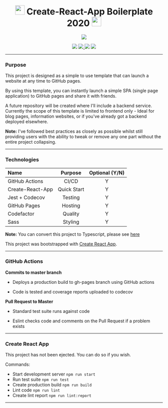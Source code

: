 <h1 align="center"><img src="https://github.githubassets.com/images/icons/emoji/unicode/2b50.png" height="30"/> Create-React-App Boilerplate 2020 <img src="https://github.githubassets.com/images/icons/emoji/unicode/2b50.png" height="30"/></h1>
<p align="center">
    <a href='https://photos.google.com/share/AF1QipMia2we7ht3vIvrSlHIHHr_W0-e-UDMOQ7Eo-abaiQaZf0SV0awXBTaBJM2bu6XbA?key=N2JreUgwT2Q2Zl9ZcENNLTRMOTN5UGF5ei1nd0J3&source=ctrlq.org'><img src='https://lh3.googleusercontent.com/TqwqjMTFHExCbFKYqUY4iA_cK7it0wfbi1OuOYSI6qSaWp6CGwmtHR6bzzQg0D8FzRcb7BHxonqX_htweTXYJZVGWBP4gVPW8XByzMUUxrfC2yS4I40i6y8Uul-Gey3JQU5XIsCVeQE=w2400' /></a>
</p>

<p align="center">
<a href="https://github.com/badges/shields/graphs/contributors" alt="Publish Master Branch">
        <img src="https://github.com/leslie-alldridge/react-boilerplate-2020-github-pages/workflows/Publish%20Master%20Branch/badge.svg" /></a>
<a href="https://codecov.io/gh/leslie-alldridge/react-boilerplate-2020-github-pages" alt="Code test coverage">
        <img src="https://codecov.io/gh/leslie-alldridge/react-boilerplate-2020-github-pages/branch/master/graph/badge.svg" /></a><a href="https://www.codefactor.io/repository/github/leslie-alldridge/react-boilerplate-2020-github-pages" alt="Code factor quality">
        <img src="https://www.codefactor.io/repository/github/leslie-alldridge/react-boilerplate-2020-github-pages/badge" /></a>
        <a href="https://img.shields.io/w3c-validation/default?targetUrl=https%3A%2F%2Fleslie-alldridge.github.io%2Freact-boilerplate-2020-github-pages%2F" alt="w3c validation">
        <img src="https://img.shields.io/w3c-validation/default?targetUrl=https%3A%2F%2Fleslie-alldridge.github.io%2Freact-boilerplate-2020-github-pages%2F" /></a>

</p>
<hr/>
<h3>Purpose</h3>

<p>This project is designed as a simple to use template that can launch a website at any time to GitHub pages.</p>

<p>By using this template, you can instantly launch a simple SPA (single page application) to GitHub pages and share it with friends.</p>

<p>A future repository will be created where I'll include a backend service. Currently the scope of this template is limited to frontend only - Ideal for blog pages, information websites, or if you've already got a backend deployed elsewhere.</p>

<p><strong>Note:</strong> I've followed best practices as closely as possible whilst still providing users with the ability to tweak or remove any one part without the entire project collapsing.</p>
<hr/>
<h3>Technologies</h3>

| Name             |   Purpose   | Optional (Y/N) |
| :--------------- | :---------: | :------------: |
| GitHub Actions   |    CI/CD    |       Y        |
| Create-React-App | Quick Start |       Y        |
| Jest + Codecov   |   Testing   |       Y        |
| GitHub Pages     |   Hosting   |       Y        |
| Codefactor       |   Quality   |       Y        |
| Sass             |   Styling   |       Y        |

<strong>Note:</strong> You can convert this project to Typescript, please see <a href="https://stackoverflow.com/questions/47508564/migrating-create-react-app-from-javascript-to-typescript">here</a>

This project was bootstrapped with [Create React App](https://github.com/facebook/create-react-app).

<hr/>
<h3>GitHub Actions</h3>

<p><strong>Commits to master branch</strong></p>

- Deploys a production build to gh-pages branch using GitHub actions

- Code is tested and coverage reports uploaded to codecov

<p><strong>Pull Request to Master</strong></p>

- Standard test suite runs against code

- Eslint checks code and comments on the Pull Request if a problem exists
<hr/>
<h3>Create React App</h3>

<p>This project has not been ejected. You can do so if you wish.</p>
<p>Commands:</p>

- Start development server `npm run start`
- Run test suite `npm run test`
- Create production build `npm run build`
- Lint code `npm run lint`
- Create lint report `npm run lint:report`
<hr/>

